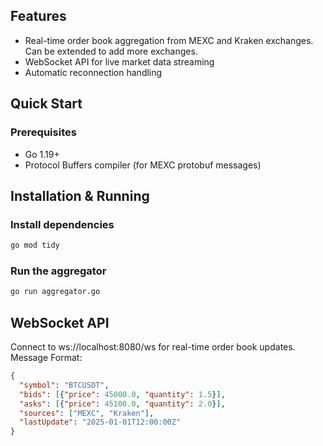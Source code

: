 ## Features

- Real-time order book aggregation from MEXC and Kraken exchanges. Can be extended to add more exchanges.
- WebSocket API for live market data streaming
- Automatic reconnection handling

## Quick Start

### Prerequisites
- Go 1.19+
- Protocol Buffers compiler (for MEXC protobuf messages)

## Installation & Running

### Install dependencies
```bash
go mod tidy
```

### Run the aggregator
```bash
go run aggregator.go
```

## WebSocket API
Connect to ws://localhost:8080/ws for real-time order book updates.
Message Format:

```json
{
  "symbol": "BTCUSDT",
  "bids": [{"price": 45000.0, "quantity": 1.5}],
  "asks": [{"price": 45100.0, "quantity": 2.0}],
  "sources": ["MEXC", "Kraken"],
  "lastUpdate": "2025-01-01T12:00:00Z"
}
```
